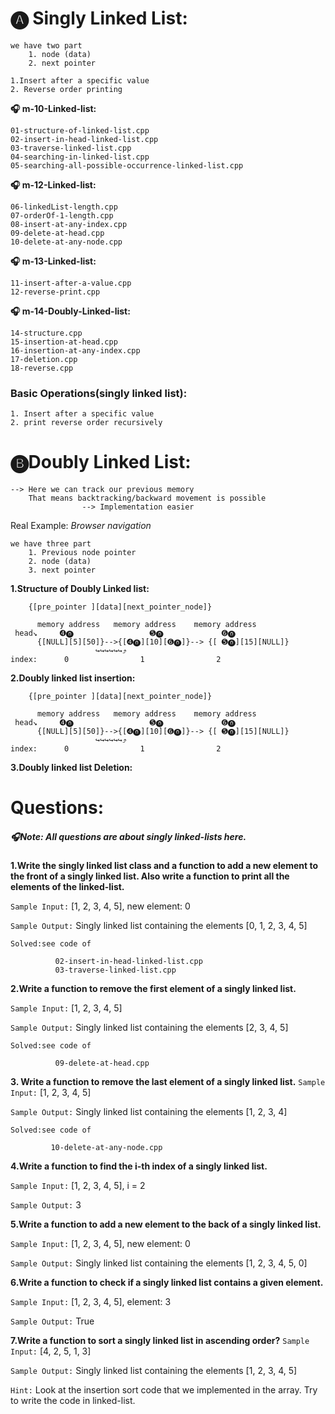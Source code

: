 #   🅐 Singly Linked List:
    
    we have two part 
        1. node (data)
        2. next pointer
        
    1.Insert after a specific value
    2. Reverse order printing
    

**🎧 m-10-Linked-list:**

    01-structure-of-linked-list.cpp
    02-insert-in-head-linked-list.cpp
    03-traverse-linked-list.cpp
    04-searching-in-linked-list.cpp
    05-searching-all-possible-occurrence-linked-list.cpp

**🎧 m-12-Linked-list:**

    06-linkedList-length.cpp
    07-orderOf-1-length.cpp
    08-insert-at-any-index.cpp
    09-delete-at-head.cpp
    10-delete-at-any-node.cpp

**🎧 m-13-Linked-list:**
    
    11-insert-after-a-value.cpp
    12-reverse-print.cpp

**🎧 m-14-Doubly-Linked-list:**
    
    14-structure.cpp
    15-insertion-at-head.cpp
    16-insertion-at-any-index.cpp
    17-deletion.cpp
    18-reverse.cpp

###   Basic Operations(singly linked list):

    1. Insert after a specific value
    2. print reverse order recursively

#   🅑Doubly Linked List:
    
    --> Here we can track our previous memory
        That means backtracking/backward movement is possible
                    --> Implementation easier

Real Example: *Browser navigation*

    we have three part 
        1. Previous node pointer 
        2. node (data)
        3. next pointer
        
**1.Structure of Doubly Linked list:**
   
         
        {[pre_pointer ][data][next_pointer_node]}
        
          memory address   memory address    memory address
     head↘️     ➍⓿                 ➎⓿             ➏⓿
          {[NULL][5][50]}-->{[➍⓿][10][➏⓿]}--> {[ ➎⓿][15][NULL]}
                       ↪️↪️↪️↪️↪️↪️⤴️
    index:      0                1                2
**2.Doubly linked list insertion:**   
   
         
        {[pre_pointer ][data][next_pointer_node]}
        
          memory address   memory address    memory address
     head↘️     ➍⓿                 ➎⓿             ➏⓿
          {[NULL][5][50]}-->{[➍⓿][10][➏⓿]}--> {[ ➎⓿][15][NULL]}
                       ↪️↪️↪️↪️↪️↪️⤴️
    index:      0                1                2

**3.Doubly linked list Deletion:**

#    Questions:

#####    🎧Note: All questions are about singly linked-lists here.

**1.Write the singly linked list class and a function to add a new element to the front of a singly linked list. Also write a function to print all the elements of the linked-list.**

`Sample Input:` [1, 2, 3, 4, 5], new element: 0

`Sample Output:` Singly linked list containing the elements [0, 1, 2, 3, 4, 5]

`Solved:see code of`    

              02-insert-in-head-linked-list.cpp
              03-traverse-linked-list.cpp

**2.Write a function to remove the first element of a singly linked list.**

`Sample Input:` [1, 2, 3, 4, 5]

`Sample Output:` Singly linked list containing the elements [2, 3, 4, 5]

`Solved:see code of`    

              09-delete-at-head.cpp

**3. Write a function to remove the last element of a singly linked list.**
`Sample Input:` [1, 2, 3, 4, 5]

`Sample Output:` Singly linked list containing the elements [1, 2, 3, 4]

`Solved:see code of`    

             10-delete-at-any-node.cpp

**4.Write a function to find the i-th index of a singly linked list.**

`Sample Input:` [1, 2, 3, 4, 5], i = 2

`Sample Output:` 3

**5.Write a function to add a new element to the back of a singly linked list.**

`Sample Input:` [1, 2, 3, 4, 5], new element: 0

`Sample Output:` Singly linked list containing the elements [1, 2, 3, 4, 5, 0]

**6.Write a function to check if a singly linked list contains a given element.**

`Sample Input:` [1, 2, 3, 4, 5], element: 3

`Sample Output:` True

**7.Write a function to sort a singly linked list in ascending order?**
`Sample Input:` [4, 2, 5, 1, 3]

`Sample Output:` Singly linked list containing the elements [1, 2, 3, 4, 5]

`Hint:` Look at the insertion sort code that we implemented in the array. Try to write the code in linked-list.

